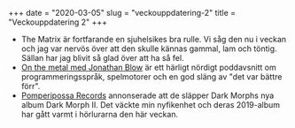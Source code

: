 +++
date = "2020-03-05"
slug = "veckouppdatering-2"
title = "Veckouppdatering 2"
+++

- The Matrix är fortfarande en sjuhelsikes bra rulle. Vi såg den nu i veckan och jag var nervös över att den skulle kännas gammal, lam och töntig. Sällan har jag blivit så glad över att ha så fel.
- [On the metal med Jonathan Blow](https://castro.fm/episode/o6Rz64) är ett härligt nördigt poddavsnitt om programmeringsspråk, spelmotorer och en god släng av "det var bättre förr".
- [Pomperipossa Records](https://www.instagram.com/p/B9T-BShJkAp/?igshid=5krrcq70umuc) annonserade att de släpper Dark Morphs nya album Dark Morph II. Det väckte min nyfikenhet och deras 2019-album har gått varmt i hörlurarna den här veckan.

